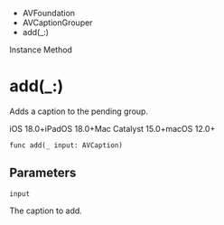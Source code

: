 

- AVFoundation
- AVCaptionGrouper
-  add(\_:) 

Instance Method

# add(\_:)

Adds a caption to the pending group.

iOS 18.0+iPadOS 18.0+Mac Catalyst 15.0+macOS 12.0+

``` source
func add(_ input: AVCaption)
```

## Parameters 

`input`  

The caption to add.

